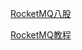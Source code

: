 
[RocketMQ八股](https://javabetter.cn/sidebar/sanfene/rocketmq.html)

[RocketMQ教程](https://juejin.cn/post/7134227366481494046)

